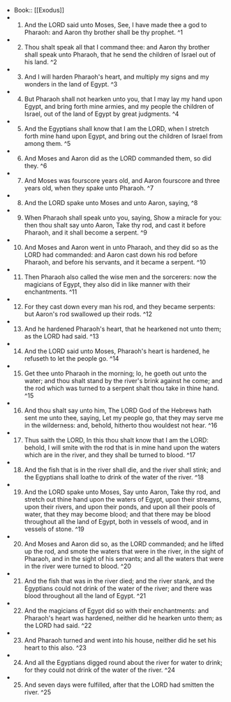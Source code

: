 - Book:: [[Exodus]]
- 1. And the LORD said unto Moses, See, I have made thee a god to Pharaoh: and Aaron thy brother shall be thy prophet. ^1
- 2. Thou shalt speak all that I command thee: and Aaron thy brother shall speak unto Pharaoh, that he send the children of Israel out of his land. ^2
- 3. And I will harden Pharaoh's heart, and multiply my signs and my wonders in the land of Egypt. ^3
- 4. But Pharaoh shall not hearken unto you, that I may lay my hand upon Egypt, and bring forth mine armies, and my people the children of Israel, out of the land of Egypt by great judgments. ^4
- 5. And the Egyptians shall know that I am the LORD, when I stretch forth mine hand upon Egypt, and bring out the children of Israel from among them. ^5
- 6. And Moses and Aaron did as the LORD commanded them, so did they. ^6
- 7. And Moses was fourscore years old, and Aaron fourscore and three years old, when they spake unto Pharaoh. ^7
- 8. And the LORD spake unto Moses and unto Aaron, saying, ^8
- 9. When Pharaoh shall speak unto you, saying, Show a miracle for you: then thou shalt say unto Aaron, Take thy rod, and cast it before Pharaoh, and it shall become a serpent. ^9
- 10. And Moses and Aaron went in unto Pharaoh, and they did so as the LORD had commanded: and Aaron cast down his rod before Pharaoh, and before his servants, and it became a serpent. ^10
- 11. Then Pharaoh also called the wise men and the sorcerers: now the magicians of Egypt, they also did in like manner with their enchantments. ^11
- 12. For they cast down every man his rod, and they became serpents: but Aaron's rod swallowed up their rods. ^12
- 13. And he hardened Pharaoh's heart, that he hearkened not unto them; as the LORD had said. ^13
- 14. And the LORD said unto Moses, Pharaoh's heart is hardened, he refuseth to let the people go. ^14
- 15. Get thee unto Pharaoh in the morning; lo, he goeth out unto the water; and thou shalt stand by the river's brink against he come; and the rod which was turned to a serpent shalt thou take in thine hand. ^15
- 16. And thou shalt say unto him, The LORD God of the Hebrews hath sent me unto thee, saying, Let my people go, that they may serve me in the wilderness: and, behold, hitherto thou wouldest not hear. ^16
- 17. Thus saith the LORD, In this thou shalt know that I am the LORD: behold, I will smite with the rod that is in mine hand upon the waters which are in the river, and they shall be turned to blood. ^17
- 18. And the fish that is in the river shall die, and the river shall stink; and the Egyptians shall loathe to drink of the water of the river. ^18
- 19. And the LORD spake unto Moses, Say unto Aaron, Take thy rod, and stretch out thine hand upon the waters of Egypt, upon their streams, upon their rivers, and upon their ponds, and upon all their pools of water, that they may become blood; and that there may be blood throughout all the land of Egypt, both in vessels of wood, and in vessels of stone. ^19
- 20. And Moses and Aaron did so, as the LORD commanded; and he lifted up the rod, and smote the waters that were in the river, in the sight of Pharaoh, and in the sight of his servants; and all the waters that were in the river were turned to blood. ^20
- 21. And the fish that was in the river died; and the river stank, and the Egyptians could not drink of the water of the river; and there was blood throughout all the land of Egypt. ^21
- 22. And the magicians of Egypt did so with their enchantments: and Pharaoh's heart was hardened, neither did he hearken unto them; as the LORD had said. ^22
- 23. And Pharaoh turned and went into his house, neither did he set his heart to this also. ^23
- 24. And all the Egyptians digged round about the river for water to drink; for they could not drink of the water of the river. ^24
- 25. And seven days were fulfilled, after that the LORD had smitten the river. ^25
